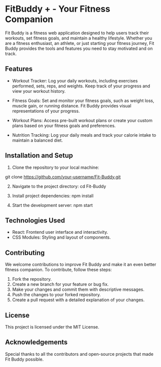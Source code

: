 # FitBuddy + - Your Fitness Companion

Fit Buddy is a fitness web application designed to help users track their workouts, set fitness goals, and maintain a healthy lifestyle. Whether you are a fitness enthusiast, an athlete, or just starting your fitness journey, Fit Buddy provides the tools and features you need to stay motivated and on track.

## Features
- Workout Tracker: Log your daily workouts, including exercises performed, sets, reps, and weights. Keep track of your progress and view your workout history.

- Fitness Goals: Set and monitor your fitness goals, such as weight loss, muscle gain, or running distance. Fit Buddy provides visual representations of your progress.

- Workout Plans: Access pre-built workout plans or create your custom plans based on your fitness goals and preferences.

- Nutrition Tracking: Log your daily meals and track your calorie intake to maintain a balanced diet.


## Installation and Setup
1. Clone the repository to your local machine:

git clone https://github.com/your-username/Fit-Buddy.git

2. Navigate to the project directory:
cd Fit-Buddy

3. Install project dependencies:
npm install

4. Start the development server:
npm start

## Technologies Used
- React: Frontend user interface and interactivity.
- CSS Modules: Styling and layout of components.

## Contributing
We welcome contributions to improve Fit Buddy and make it an even better fitness companion. To contribute, follow these steps:

1. Fork the repository.
2. Create a new branch for your feature or bug fix.
3. Make your changes and commit them with descriptive messages.
4. Push the changes to your forked repository.
5. Create a pull request with a detailed explanation of your changes.

## License
This project is licensed under the MIT License.

## Acknowledgements
Special thanks to all the contributors and open-source projects that made Fit Buddy possible.




